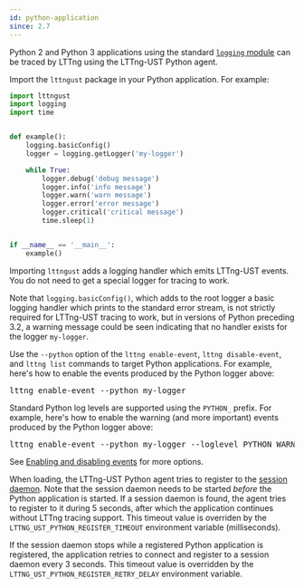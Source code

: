 ```yaml
---
id: python-application
since: 2.7
---
```


Python 2 and Python 3 applications using the standard
<a href="https://docs.python.org/3/howto/logging.html" class="ext"><code>logging</code> module</a>
can be traced by LTTng using the LTTng-UST Python agent.

Import the `lttngust` package in your Python application. For example:

~~~ python
import lttngust
import logging
import time


def example():
    logging.basicConfig()
    logger = logging.getLogger('my-logger')

    while True:
        logger.debug('debug message')
        logger.info('info message')
        logger.warn('warn message')
        logger.error('error message')
        logger.critical('critical message')
        time.sleep(1)


if __name__ == '__main__':
    example()
~~~

Importing `lttngust` adds a logging handler which emits LTTng-UST
events. You do not need to get a special logger for tracing to work.

Note that `logging.basicConfig()`, which adds to the root logger a basic
logging handler which prints to the standard error stream, is not
strictly required for LTTng-UST tracing to work, but in versions of
Python preceding 3.2, a warning message could be seen indicating that no
handler exists for the logger `my-logger`.

Use the `--python` option of the `lttng enable-event`,
`lttng disable-event`, and `lttng list` commands to target
Python applications. For example, here's how to enable the events
produced by the Python logger above:

<pre class="term">
lttng enable-event --python my-logger
</pre>

Standard Python log levels are supported using the `PYTHON_` prefix.
For example, here's how to enable the warning (and more important)
events produced by the Python logger above:

<pre class="term">
lttng enable-event --python my-logger --loglevel PYTHON_WARNING
</pre>

See [Enabling and disabling events](#doc-enabling-disabling-events) for
more options.

When loading, the LTTng-UST Python agent tries to register to the
[session daemon](#doc-lttng-sessiond). Note that the session daemon
needs to be started _before_ the Python application is started. If a
session daemon is found, the agent tries to register to it during
5&nbsp;seconds, after which the application continues without LTTng
tracing support. This timeout value is overriden by the
`LTTNG_UST_PYTHON_REGISTER_TIMEOUT` environment variable (milliseconds).

If the session daemon stops while a registered Python application is
registered, the application retries to connect and register to a session
daemon every 3&nbsp;seconds. This timeout value is overridden by the
`LTTNG_UST_PYTHON_REGISTER_RETRY_DELAY` environment variable.
